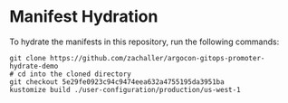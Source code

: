 # Manifest Hydration

To hydrate the manifests in this repository, run the following commands:

```shell
git clone https://github.com/zachaller/argocon-gitops-promoter-hydrate-demo
# cd into the cloned directory
git checkout 5e29fe0923c94c9474eea632a4755195da3951ba
kustomize build ./user-configuration/production/us-west-1
```
